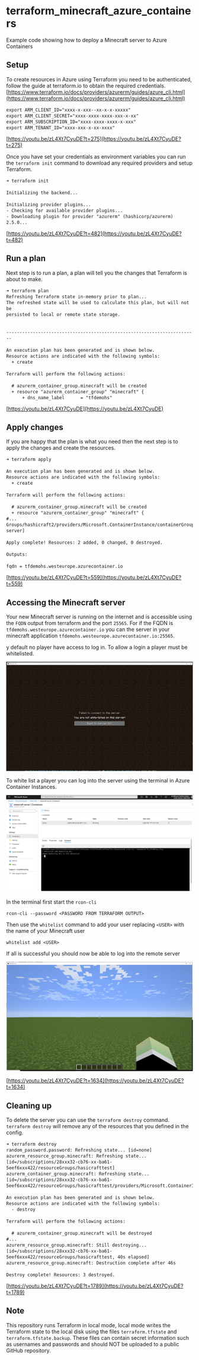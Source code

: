 # terraform_minecraft_azure_containers
Example code showing how to deploy a Minecraft server to Azure Containers


## Setup

To create resources in Azure using Terraform you need to be authenticated, follow the guide at terraform.io to obtain the required
credentials. [https://www.terraform.io/docs/providers/azurerm/guides/azure_cli.html](https://www.terraform.io/docs/providers/azurerm/guides/azure_cli.html)

```shell
export ARM_CLIENT_ID="xxxx-x-xxx--xx-x-x-xxxxx"
export ARM_CLIENT_SECRET="xxxx-xxxx-xxxx-xxx-x-xx"
export ARM_SUBSCRIPTION_ID="xxxx-xxxx-xxxx-x-xxx"
export ARM_TENANT_ID="xxxx-xxx-x-xx-xxxx"
```

[https://youtu.be/zL4Xt7CyuDE?t=275](https://youtu.be/zL4Xt7CyuDE?t=275)

Once you have set your credentials as environment variables you can run the `terraform init` command to download any required providers and setup Terraform.

```
➜ terraform init

Initializing the backend...

Initializing provider plugins...
- Checking for available provider plugins...
- Downloading plugin for provider "azurerm" (hashicorp/azurerm) 2.5.0...
```

[https://youtu.be/zL4Xt7CyuDE?t=482](https://youtu.be/zL4Xt7CyuDE?t=482)

## Run a plan

Next step is to run a plan, a plan will tell you the changes that Terraform is about to make.

```
➜ terraform plan
Refreshing Terraform state in-memory prior to plan...
The refreshed state will be used to calculate this plan, but will not be
persisted to local or remote state storage.


------------------------------------------------------------------------

An execution plan has been generated and is shown below.
Resource actions are indicated with the following symbols:
  + create

Terraform will perform the following actions:

  # azurerm_container_group.minecraft will be created
  + resource "azurerm_container_group" "minecraft" {
      + dns_name_label      = "tfdemohs"
```

[https://youtu.be/zL4Xt7CyuDE](https://youtu.be/zL4Xt7CyuDE)

## Apply changes

If you are happy that the plan is what you need then the next step is to apply the changes and create the resources.

```
➜ terraform apply

An execution plan has been generated and is shown below.
Resource actions are indicated with the following symbols:
  + create

Terraform will perform the following actions:

  # azurerm_container_group.minecraft will be created
  + resource "azurerm_container_group" "minecraft" {
#...
Groups/hashicraft2/providers/Microsoft.ContainerInstance/containerGroups/minecraft-server]

Apply complete! Resources: 2 added, 0 changed, 0 destroyed.

Outputs:

fqdn = tfdemohs.westeurope.azurecontainer.io
```

[https://youtu.be/zL4Xt7CyuDE?t=559](https://youtu.be/zL4Xt7CyuDE?t=559)

## Accessing the Minecraft server
Your new Minecraft server is running on the internet and is accessible using the `FQDN` output from terraform and the port `25565`. For if the FQDN is `tfdemohs.westeurope.azurecontainer.io` you can the server in your minecraft application `tfdemohs.westeurope.azurecontainer.io:25565`.

y default no player have access to log in. To allow a login a player must be whitelisted.

![](./images/mine_1.png)

To white list a player you can log into the server using the terminal in Azure Container Instances. 

![](./images/mine_2.png)

In the terminal first start the `rcon-cli`

```
rcon-cli --password <PASSWORD FROM TERRAFORM OUTPUT>
```

Then use the `whitelist` command to add your user replacing `<USER>` with the name of your Minecraft user

```
whitelist add <USER>
```

If all is successful you should now be able to log into the remote server

![](./images/mine_3.png)

[https://youtu.be/zL4Xt7CyuDE?t=1634](https://youtu.be/zL4Xt7CyuDE?t=1634)

## Cleaning up

To delete the server you can use the `terraform destroy` command. `terraform destroy` will remove any of the resources that you defined in the config.

```
➜ terraform destroy
random_password.password: Refreshing state... [id=none]
azurerm_resource_group.minecraft: Refreshing state... [id=/subscriptions/28xxx32-cb76-xx-ba61-5eef6xxx422/resourceGroups/hasicrafttest]
azurerm_container_group.minecraft: Refreshing state... [id=/subscriptions/28xxx32-cb76-xx-ba61-5eef6xxx422/resourceGroups/hasicrafttest/providers/Microsoft.ContainerInstance/containerGroups/minecraft]

An execution plan has been generated and is shown below.
Resource actions are indicated with the following symbols:
  - destroy

Terraform will perform the following actions:

  # azurerm_container_group.minecraft will be destroyed
#...
azurerm_resource_group.minecraft: Still destroying... [id=/subscriptions/28xxx32-cb76-xx-ba61-5eef6xxx422/resourceGroups/hasicrafttest, 40s elapsed]
azurerm_resource_group.minecraft: Destruction complete after 46s

Destroy complete! Resources: 3 destroyed.
```

[https://youtu.be/zL4Xt7CyuDE?t=1789](https://youtu.be/zL4Xt7CyuDE?t=1789)

## Note
This repository runs Terraform in local mode, local mode writes the Terraform state to the local disk using the files `terraform.tfstate` and `terraform.tfstate.backup`. These files can contain secret information such as usernames and passwords and should NOT be uploaded to a public GitHub repository.